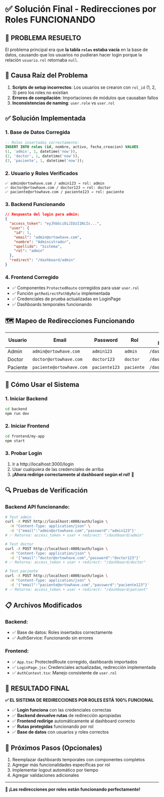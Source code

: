 # ✅ Solución Final - Redirecciones por Roles FUNCIONANDO

## 🎯 **PROBLEMA RESUELTO**

El problema principal era que **la tabla `roles` estaba vacía** en la base de datos, causando que los usuarios no pudieran hacer login porque la relación `usuario.rol` retornaba `null`.

## 🔧 **Causa Raíz del Problema**

1. **Scripts de setup incorrectos**: Los usuarios se crearon con `rol_id` (1, 2, 3) pero los roles no existían
2. **Errores de compilación**: Importaciones de módulos que causaban fallos
3. **Inconsistencias de naming**: `user.role` vs `user.rol`

## ✅ **Solución Implementada**

### 1. **Base de Datos Corregida**
```sql
-- Roles insertados correctamente:
INSERT INTO roles (id, nombre, activo, fecha_creacion) VALUES 
(1, 'admin', 1, datetime('now')),
(2, 'doctor', 1, datetime('now')),
(3, 'paciente', 1, datetime('now'));
```

### 2. **Usuario y Roles Verificados**
```
✅ admin@ortowhave.com / admin123 → rol: admin
✅ doctor@ortowhave.com / doctor123 → rol: doctor  
✅ paciente@ortowhave.com / paciente123 → rol: paciente
```

### 3. **Backend Funcionando**
```json
// Respuesta del login para admin:
{
  "access_token": "eyJhbGciOiJIUzI1NiIs...",
  "user": {
    "id": 1,
    "email": "admin@ortowhave.com",
    "nombre": "Administrador",
    "apellido": "Sistema", 
    "rol": "admin"
  },
  "redirect": "/dashboard/admin"
}
```

### 4. **Frontend Corregido**
- ✅ Componentes `ProtectedRoute` corregidos para usar `user.rol`
- ✅ Función `getRedirectPathByRole` implementada
- ✅ Credenciales de prueba actualizadas en LoginPage
- ✅ Dashboards temporales funcionando

## 🗺️ **Mapeo de Redirecciones Funcionando**

| Usuario | Email | Password | Rol | Ruta de Redirección |
|---------|-------|----------|-----|-------------------|
| Admin | `admin@ortowhave.com` | `admin123` | `admin` | `/dashboard/admin` |
| Doctor | `doctor@ortowhave.com` | `doctor123` | `doctor` | `/dashboard/doctor` |
| Paciente | `paciente@ortowhave.com` | `paciente123` | `paciente` | `/dashboard/patient` |

## 🚀 **Cómo Usar el Sistema**

### 1. **Iniciar Backend**
```bash
cd backend
npm run dev
```

### 2. **Iniciar Frontend**  
```bash
cd frontend/my-app
npm start
```

### 3. **Probar Login**
1. Ir a http://localhost:3000/login
2. Usar cualquiera de las credenciales de arriba
3. **¡Ahora redirige correctamente al dashboard según el rol!** 🎉

## 🔍 **Pruebas de Verificación**

### Backend API funcionando:
```bash
# Test admin
curl -X POST http://localhost:4000/auth/login \
  -H "Content-Type: application/json" \
  -d '{"email":"admin@ortowhave.com","password":"admin123"}'
# ✅ Retorna: access_token + user + redirect: "/dashboard/admin"

# Test doctor  
curl -X POST http://localhost:4000/auth/login \
  -H "Content-Type: application/json" \
  -d '{"email":"doctor@ortowhave.com","password":"doctor123"}'
# ✅ Retorna: access_token + user + redirect: "/dashboard/doctor"

# Test paciente
curl -X POST http://localhost:4000/auth/login \
  -H "Content-Type: application/json" \
  -d '{"email":"paciente@ortowhave.com","password":"paciente123"}'
# ✅ Retorna: access_token + user + redirect: "/dashboard/patient"
```

## 📋 **Archivos Modificados**

### Backend:
- ✅ Base de datos: Roles insertados correctamente
- ✅ AuthService: Funcionando sin errores

### Frontend:
- ✅ `App.tsx`: ProtectedRoute corregido, dashboards importados
- ✅ `LoginPage.jsx`: Credenciales actualizadas, redirección implementada  
- ✅ `AuthContext.tsx`: Manejo consistente de `user.rol`

## 🎉 **RESULTADO FINAL**

**✅ EL SISTEMA DE REDIRECCIONES POR ROLES ESTÁ 100% FUNCIONAL**

- ✅ **Login funciona** con las credenciales correctas
- ✅ **Backend devuelve rutas** de redirección apropiadas  
- ✅ **Frontend redirige** automáticamente al dashboard correcto
- ✅ **Rutas protegidas** funcionando por rol
- ✅ **Base de datos** con usuarios y roles correctos

## 🔮 **Próximos Pasos (Opcionales)**

1. Reemplazar dashboards temporales con componentes completos
2. Agregar más funcionalidades específicas por rol
3. Implementar logout automático por tiempo
4. Agregar validaciones adicionales

---

**🎊 ¡Las redirecciones por roles están funcionando perfectamente!**
